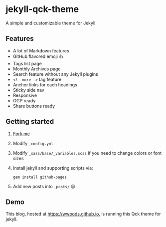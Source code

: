 # jekyll-qck-theme

A simple and customizable theme for Jekyll.

## Features

* A lot of Markdown features
* GitHub flavored emoji :+1:
* Tags list page
* Monthly Archives page
* Search feature without any Jekyll plugins
* `<!--more-->` tag feature
* Anchor links for each headings
* Sticky side nav
* Responsive
* OGP ready
* Share buttons ready

## Getting started

1. [Fork me](https://github.com/qckanemoto/jekyll-qck-theme/fork)
2. Modify `_config.yml`
3. Modify `_sass/base/_variables.scss` if you need to change colors or font sizes
4. Install jekyll and supporting scripts via:

       gem install github-pages

5. Add new posts into `_posts/` :smiley:

## Demo

This blog, hosted at https://wwoods.github.io, is running this Qck theme for jekyll.

